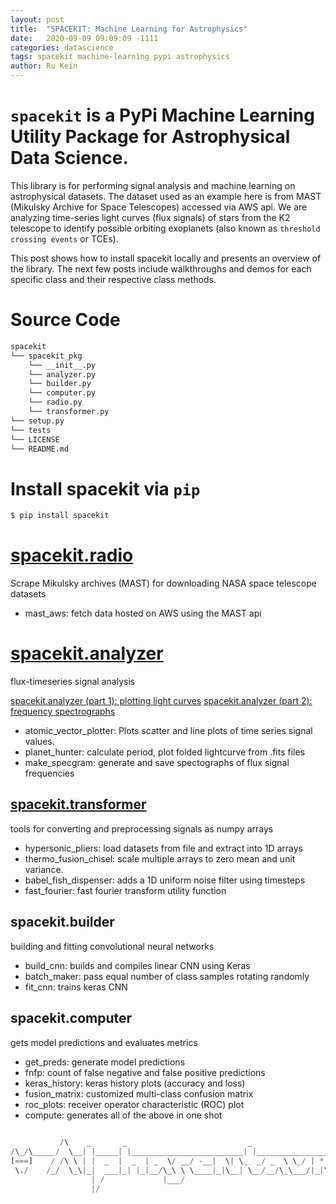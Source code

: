 ```yaml
---
layout: post
title:  "SPACEKIT: Machine Learning for Astrophysics"
date:   2020-09-09 09:09:09 -1111
categories: datascience
tags: spacekit machine-learning pypi astrophysics
author: Ru Keïn
---
```


# `spacekit` is a PyPi Machine Learning Utility Package for Astrophysical Data Science.

This library is for performing signal analysis and machine learning on astrophysical datasets. The dataset used as an example here is from MAST (Mikulsky Archive for Space Telescopes) accessed via AWS api. We are analyzing time-series light curves (flux signals) of stars from the K2 telescope to identify possible orbiting exoplanets (also known as `threshold crossing events` or TCEs). 

This post shows how to install spacekit locally and presents an overview of the library. The next few posts include walkthroughs and demos for each specific class and their respective class methods.

# Source Code

```bash
spacekit
└── spacekit_pkg
    └── __init__.py
    └── analyzer.py
    └── builder.py
    └── computer.py
    └── radio.py
    └── transformer.py
└── setup.py
└── tests
└── LICENSE
└── README.md
```

# Install spacekit via `pip`

```bash
$ pip install spacekit
```

# [spacekit.radio](/datascience/2020/10/10/spacekit-radio-scraping-nasa-api.html)
Scrape Mikulsky archives (MAST) for downloading NASA space telescope datasets
- mast_aws: fetch data hosted on AWS using the MAST api 

# [spacekit.analyzer]('/datascience/2020/11/11/spacekit-analyzer-plotting-light-curves.html')
flux-timeseries signal analysis

[spacekit.analyzer (part 1): plotting light curves]('/datascience/2020/11/11/spacekit-analyzer-plotting-light-curves.html')
[spacekit.analyzer (part 2): frequency spectrographs]('/datascience/2020/12/12/spacekit-analyzer-frequency-spectrographs.html')

- atomic_vector_plotter: Plots scatter and line plots of time series signal values.
- planet_hunter: calculate period, plot folded lightcurve from .fits files
- make_specgram: generate and save spectographs of flux signal frequencies

## [spacekit.transformer](/datascience/2021/01/01-spacekit-transformer-signal-processing-and-analysis.html)
tools for converting and preprocessing signals as numpy arrays

- hypersonic_pliers: load datasets from file and extract into 1D arrays 
- thermo_fusion_chisel: scale multiple arrays to zero mean and unit variance.
- babel_fish_dispenser: adds a 1D uniform noise filter using timesteps
- fast_fourier: fast fourier transform utility function

## spacekit.builder
building and fitting convolutional neural networks

- build_cnn: builds and compiles linear CNN using Keras
- batch_maker: pass equal number of class samples rotating randomly
- fit_cnn: trains keras CNN

## spacekit.computer
gets model predictions and evaluates metrics

- get_preds: generate model predictions
- fnfp: count of false negative and false positive predictions
- keras_history: keras history plots (accuracy and loss)
- fusion_matrix: customized multi-class confusion matrix
- roc_plots: receiver operator characteristic (ROC) plot
- compute: generates all of the above in one shot


```python
                       
           /\    _       _                           _                      *  
/\_/\_____/  \__| |_____| |_________________________| |___________________*___
[===]    / /\ \ | |  _  |  _  | _  \/ __/ -__|  \| \_  _/ _  \ \_/ | * _/| | |
 \./    /_/  \_\|_|  ___|_| |_|__/\_\ \ \____|_|\__| \__/__/\_\___/|_|\_\|_|_|
                  | /             |___/        
                  |/   
```